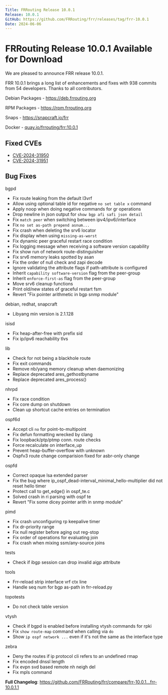 ```yaml
---
Title: FRRouting Release 10.0.1
Release: 10.0.1
GitHub: https://github.com/FRRouting/frr/releases/tag/frr-10.0.1
Date: 2024-06-06
---
```


FRRouting Release 10.0.1 Available for Download
=============================================

We are pleased to announce FRR release 10.0.1.

FRR 10.0.1 brings a long list of enhancements and fixes with 938 commits from 54 developers. Thanks to all contributors.

Debian Packages - https://deb.frrouting.org

RPM Packages - https://rpm.frrouting.org

Snaps - https://snapcraft.io/frr

Docker - [quay.io/frrouting/frr:10.0.1](https://quay.io/repository/frrouting/frr/manifest/sha256:572c60d3d678887bbd97281e7995a976f7eceeb7f40bf43a13cbd7905d52af41)

## Fixed CVEs
- [CVE-2024-31950](https://frrouting.org/security/cve-2024-31950)
- [CVE-2024-31951](https://frrouting.org/security/cve-2024-31951)

## Bug Fixes

bgpd
* Fix route leaking from the default l3vrf
* Allow using optional table id for negative `no set table x` command
* Apply noop when doing negative commands for gr operations
* Drop newline in json output for `show bgp afi safi json detail`
* Fix `match peer` when switching between ipv4/ipv6/interface
* Fix `no set as-path prepend asnum...`
* Fix crash when deleting the srv6 locator
* Fix display when using `missing-as-worst`
* Fix dynamic peer graceful restart race condition
* Fix logging message when receiving a software version capability
* Fix show run of network route-distinguisher
* Fix srv6 memory leaks spotted by asan
* Fix the order of null check and zapi decode
* Ignore validating the attribute flags if path-attribute is configured
* Inherit `capability software-version` flag from the peer-group
* Inherit `enforce-first-as` flag from the peer-group
* Move srv6 cleanup functions
* Print old/new states of graceful restart fsm
* Revert "Fix pointer arithmetic in bgp snmp module"

debian, redhat, snapcraft
* Libyang min version is 2.1.128

isisd
* Fix heap-after-free with prefix sid
* Fix ip/ipv6 reachability tlvs

lib
* Check for not being a blackhole route
* Fix exit commands
* Remove nb/yang memory cleanup when daemonizing
* Replace deprecated ares_gethostbyname
* Replace deprecated ares_process()

nhrpd
* Fix race condition
* Fix core dump on shutdown
* Clean up shortcut cache entries on termination

ospf6d
* Accept cli `no` for point-to-multipoint
* Fix defun formatting wrecked by clang
* Fix loopback/ptp/ptmp conn. route checks
* Force recalculate on interface_up
* Prevent heap-buffer-overflow with unknown
* Ospfv3 route change comparision fixed for asbr-only change

ospfd
* Correct opaque lsa extended parser
* Fix the bug where ip_ospf_dead-interval_minimal_hello-multiplier did not reset hello timer
* Protect call to get_edge() in ospf_te.c
* Solved crash in ri parsing with ospf te
* Revert "Fix some dicey pointer arith in snmp module"

pimd
* Fix crash unconfiguring rp keepalive timer
* Fix dr-priority range
* Fix null register before aging out reg-stop
* Fix order of operations for evaluating join
* Fix crash when mixing ssm/any-source joins

tests
* Check if ibgp session can drop invalid aigp attribute

tools
* Frr-reload strip interface vrf ctx line
* Handle seq num for bgp as-path in frr-reload.py

topotests
* Do not check table version

vtysh
* Check if bgpd is enabled before installing vtysh commands for rpki
* Fix `show route-map` command when calling via `do`
* Show `ip ospf network ...` even if it's not the same as the interface type

zebra
* Deny the routes if ip protocol cli refers to an undefined rmap
* Fix encoded dnssl length
* Fix evpn svd based remote nh neigh del
* Fix mpls command

**Full Changelog**: https://github.com/FRRouting/frr/compare/frr-10.0.1...frr-10.0.1.1